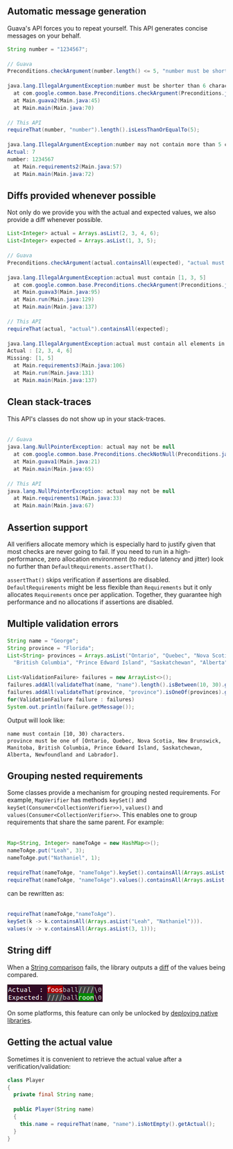 ## Automatic message generation

Guava's API forces you to repeat yourself. This API generates concise messages on your behalf.

```java
String number = "1234567";

// Guava
Preconditions.checkArgument(number.length() <= 5, "number must be shorter than 6 characters");

java.lang.IllegalArgumentException:number must be shorter than 6 characters
  at com.google.common.base.Preconditions.checkArgument(Preconditions.java:146)
  at Main.guava2(Main.java:45)
  at Main.main(Main.java:70)

// This API
requireThat(number, "number").length().isLessThanOrEqualTo(5);

java.lang.IllegalArgumentException:number may not contain more than 5 characters.
Actual: 7
number: 1234567
  at Main.requirements2(Main.java:57)
  at Main.main(Main.java:72)
```

## Diffs provided whenever possible

Not only do we provide you with the actual and expected values, we also provide a diff whenever possible.

```java
List<Integer> actual = Arrays.asList(2, 3, 4, 6);
List<Integer> expected = Arrays.asList(1, 3, 5);

// Guava
Preconditions.checkArgument(actual.containsAll(expected), "actual must contain %s", expected);

java.lang.IllegalArgumentException:actual must contain [1, 3, 5]
  at com.google.common.base.Preconditions.checkArgument(Preconditions.java:146)
  at Main.guava3(Main.java:95)
  at Main.run(Main.java:129)
  at Main.main(Main.java:137)

// This API
requireThat(actual, "actual").containsAll(expected);

java.lang.IllegalArgumentException:actual must contain all elements in: [1, 3, 5]
Actual : [2, 3, 4, 6]
Missing: [1, 5]
  at Main.requirements3(Main.java:106)
  at Main.run(Main.java:131)
  at Main.main(Main.java:137)
```

## Clean stack-traces

This API's classes do not show up in your stack-traces.

```java

// Guava
java.lang.NullPointerException: actual may not be null
  at com.google.common.base.Preconditions.checkNotNull(Preconditions.java:251)
  at Main.guava1(Main.java:21)
  at Main.main(Main.java:65)

// This API
java.lang.NullPointerException: actual may not be null
  at Main.requirements1(Main.java:33)
  at Main.main(Main.java:67)
```

## Assertion support

All verifiers allocate memory which is especially hard to justify given that most checks are never going to
fail. If you need to run in a high-performance, zero allocation environment (to reduce latency and jitter)
look no further than `DefaultRequirements.assertThat()`.

`assertThat()` skips verification if assertions are disabled. `DefaultRequirements` might be less flexible
than `Requirements` but it only allocates `Requirements` once per application. Together, they guarantee high
performance and no allocations if assertions are disabled.

## Multiple validation errors

```java
String name = "George";
String province = "Florida";
List<String> provinces = Arrays.asList("Ontario", "Quebec", "Nova Scotia", "New Brunswick", "Manitoba",
  "British Columbia", "Prince Edward Island", "Saskatchewan", "Alberta", "Newfoundland and Labrador");

List<ValidationFailure> failures = new ArrayList<>();
failures.addAll(validateThat(name, "name").length().isBetween(10, 30).getFailures());
failures.addAll(validateThat(province, "province").isOneOf(provinces).getFailures());
for(ValidationFailure failure : failures)
System.out.println(failure.getMessage());
```

Output will look like:

```
name must contain [10, 30) characters.
province must be one of [Ontario, Quebec, Nova Scotia, New Brunswick, Manitoba, British Columbia, Prince Edward Island, Saskatchewan, Alberta, Newfoundland and Labrador].
```

## Grouping nested requirements

Some classes provide a mechanism for grouping nested requirements. For example, `MapVerifier` has
methods `keySet()` and `keySet(Consumer<CollectionVerifier>>)`, `values()`
and `values(Consumer<CollectionVerifier>>`. This enables one to group requirements that share the same parent.
For example:

```java

Map<String, Integer> nameToAge = new HashMap<>();
nameToAge.put("Leah", 3);
nameToAge.put("Nathaniel", 1);

requireThat(nameToAge, "nameToAge").keySet().containsAll(Arrays.asList("Leah", "Nathaniel"));
requireThat(nameToAge, "nameToAge").values().containsAll(Arrays.asList(3, 1));
```

can be rewritten as:

```java

requireThat(nameToAge,"nameToAge").
keySet(k -> k.containsAll(Arrays.asList("Leah", "Nathaniel"))).
values(v -> v.containsAll(Arrays.asList(3, 1)));
```

## String diff

When
a [String comparison](https://cowwoc.github.io/requirements.java/8.0.3/docs/api/com.github.cowwoc.requirements.java/com/github/cowwoc/requirements/java/extension/ExtensibleObjectVerifier.html#isEqualTo(java.lang.Object))
fails, the library outputs a [diff](String_Diff.md) of the values being compared.

![colored-diff-example4.png](colored-diff-example4.png)

On some platforms, this feature can only be unlocked
by [deploying native libraries](Deploying_Native_Libraries.md).

## Getting the actual value

Sometimes it is convenient to retrieve the actual value after a verification/validation:

```java
class Player
{
  private final String name;

  public Player(String name)
  {
    this.name = requireThat(name, "name").isNotEmpty().getActual();
  }
}
```